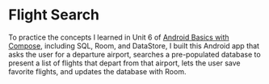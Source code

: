 # Flight Search 

To practice the concepts I learned in Unit 6 of [Android Basics with Compose](https://developer.android.com/courses/android-basics-compose/course), including SQL, Room, and DataStore, I built this Android app that asks the user for a departure airport, searches a pre-populated database to present a list of flights that depart from that airport, lets the user save favorite flights, and updates the database with Room.


